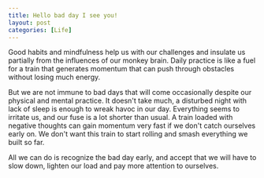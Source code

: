 ```yaml
---
title: Hello bad day I see you!
layout: post
categories: [Life]
---
```


Good habits and mindfulness help us with our challenges and insulate us partially from the influences of our monkey brain. Daily practice is like a fuel for a train that generates momentum that can push through obstacles without losing much energy.

But we are not immune to bad days that will come occasionally despite our physical and mental practice. It doesn't take much, a disturbed night with lack of sleep is enough to wreak havoc in our day. Everything seems to irritate us, and our fuse is a lot shorter than usual. A train loaded with negative thoughts can gain momentum very fast if we don't catch ourselves early on. We don't want this train to start rolling and smash everything we built so far.

All we can do is recognize the bad day early, and accept that we will have to slow down, lighten our load and pay more attention to ourselves.
